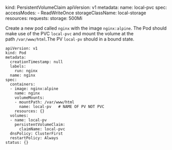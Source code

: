 
kind: PersistentVolumeClaim 
apiVersion: v1 metadata: 
	name: local-pvc 
spec: 
	accessModes: 
	- ReadWriteOnce 
	storageClassName: local-storage 
		resources: requests: 
			storage: 500Mi


Create a new pod called `nginx` with the image `nginx:alpine`. The Pod should make use of the PVC `local-pvc` and mount the volume at the path `/var/www/html`.The PV `local-pv` should in a bound state.

```
apiVersion: v1
kind: Pod
metadata:
  creationTimestamp: null
  labels:
    run: nginx
  name: nginx
spec:
  containers:
  - image: nginx:alpine
    name: nginx
    volumeMounts:
    - mountPath: /var/www/html
      name: local-pv   # NAME OF PV NOT PVC 
    resources: {}
  volumes:
  - name: local-pv
    persistentVolumeClaim:
      claimName: local-pvc
  dnsPolicy: ClusterFirst
  restartPolicy: Always
status: {}
```